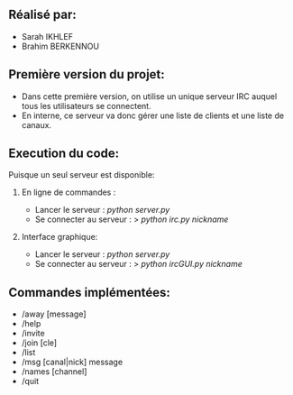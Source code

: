 ## Réalisé par: 
- Sarah IKHLEF
- Brahim BERKENNOU

## Première version du projet: 

- Dans cette première version, on utilise un unique serveur IRC auquel tous les
utilisateurs se connectent. 
- En interne, ce serveur va donc gérer une liste de clients et une liste de canaux.

## Execution du code:

Puisque un seul serveur est disponible:

1. En ligne de commandes :
   - Lancer le serveur : _python server.py_
   - Se connecter au serveur : > _python irc.py nickname_ 
   
2. Interface graphique:
   - Lancer le serveur : _python server.py_
   - Se connecter au serveur : > _python ircGUI.py nickname_ 
   
## Commandes implémentées:

- /away [message]
- /help 
- /invite <nick>
- /join <canal> [cle]
- /list 
- /msg [canal|nick] message 
- /names [channel]
- /quit
